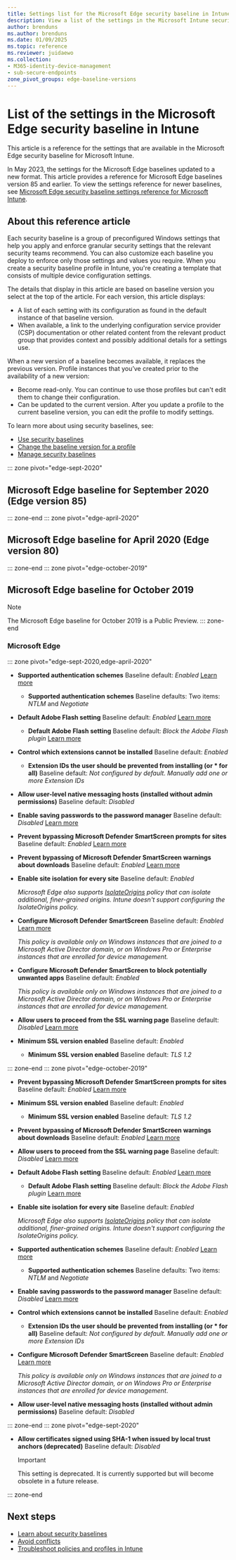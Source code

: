 ```yaml
---
title: Settings list for the Microsoft Edge security baseline in Intune
description: View a list of the settings in the Microsoft Intune security baseline for Microsoft Edge browser. This list includes the default values for settings as found in the default configuration of the baseline.
author: brenduns
ms.author: brenduns
ms.date: 01/09/2025
ms.topic: reference
ms.reviewer: juidaewo
ms.collection:
- M365-identity-device-management
- sub-secure-endpoints
zone_pivot_groups: edge-baseline-versions
---
```


# List of the settings in the Microsoft Edge security baseline in Intune

This article is a reference for the settings that are available in the Microsoft Edge security baseline for Microsoft Intune.

In May 2023, the settings for the Microsoft Edge baselines updated to a new format. This article provides a reference for Microsoft Edge baselines version 85 and earlier. To view the settings reference for newer baselines, see [Microsoft Edge security baseline settings reference for Microsoft Intune](../protect/security-baseline-v2-edge-settings.md).

## About this reference article

Each security baseline is a group of preconfigured Windows settings that help you apply and enforce granular security settings that the relevant security teams recommend. You can also customize each baseline you deploy to enforce only those settings and values you require. When you create a security baseline profile in Intune, you're creating a template that consists of multiple device configuration settings.

The details that display in this article are based on baseline version you select at the top of the article. For each version, this article displays:

- A list of each setting with its configuration as found in the default instance of that baseline version.
- When available, a link to the underlying configuration service provider (CSP) documentation or other related content from the relevant product group that provides context and possibly additional details for a settings use.

When a new version of a baseline becomes available, it replaces the previous version. Profile instances that you’ve created prior to the availability of a new version:

- Become read-only. You can continue to use those profiles but can't edit them to change their configuration.
- Can be updated to the current version. After you update a profile to the current baseline version, you can edit the profile to modify settings.

To learn more about using security baselines, see:
- [Use security baselines](../protect/security-baselines.md)
- [Change the baseline version for a profile](../protect/security-baselines-configure.md#update-a-baseline-profile-to-the-latest-version)
- [Manage security baselines](../protect/security-baselines-configure.md)



::: zone pivot="edge-sept-2020"
## Microsoft Edge baseline for September 2020 (Edge version 85)

::: zone-end
::: zone pivot="edge-april-2020"
## Microsoft Edge baseline for April 2020 (Edge version 80)
::: zone-end
::: zone pivot="edge-october-2019"
## Microsoft Edge baseline for October 2019

> [!NOTE]
> The Microsoft Edge baseline for October 2019 is a Public Preview.
::: zone-end

### Microsoft Edge

::: zone pivot="edge-sept-2020,edge-april-2020"

- **Supported authentication schemes**
  Baseline default: *Enabled*
  [Learn more](/deployedge/microsoft-edge-policies#authschemes)

  - **Supported authentication schemes**
    Baseline defaults: Two items: *NTLM* and *Negotiate*

- **Default Adobe Flash setting**
  Baseline default: *Enabled*
  [Learn more](/windows/client-management/mdm/policy-csp-browser#browser-allowflash)

  - **Default Adobe Flash setting**
    Baseline default: *Block the Adobe Flash plugin*
    [Learn more](/windows/client-management/mdm/policy-csp-browser#browser-allowflashclicktorun)

- **Control which extensions cannot be installed**
  Baseline default: *Enabled*

  - **Extension IDs the user should be prevented from installing (or * for all)**
    Baseline default: *Not configured by default. Manually add one or more Extension IDs*

- **Allow user-level native messaging hosts (installed without admin permissions)**
  Baseline default: *Disabled*

- **Enable saving passwords to the password manager**
  Baseline default: *Disabled*
  [Learn more](/windows/client-management/mdm/policy-csp-browser#browser-allowpasswordmanager)

- **Prevent bypassing Microsoft Defender SmartScreen prompts for sites**
  Baseline default: *Enabled*
  [Learn more](/windows/client-management/mdm/policy-csp-browser#browser-preventsmartscreenpromptoverride)

- **Prevent bypassing of Microsoft Defender SmartScreen warnings about downloads**
  Baseline default: *Enabled*
  [Learn more](/windows/client-management/mdm/policy-csp-browser#browser-preventsmartscreenpromptoverrideforfiles)

- **Enable site isolation for every site**
  Baseline default: *Enabled*

  *Microsoft Edge also supports [IsolateOrigins](/deployedge/microsoft-edge-policies#isolateorigins) policy that can isolate additional, finer-grained origins.  Intune doesn't support configuring the IsolateOrigins policy.*

- **Configure Microsoft Defender SmartScreen**
  Baseline default: *Enabled*
  [Learn more](/windows/client-management/mdm/policy-csp-browser#browser-allowsmartscreen)

  *This policy is available only on Windows instances that are joined to a Microsoft Active Director domain, or on Windows Pro or Enterprise instances that are enrolled for device management.*

- **Configure Microsoft Defender SmartScreen to block potentially unwanted apps**
  Baseline default: *Enabled*

  *This policy is available only on Windows instances that are joined to a Microsoft Active Director domain, or on Windows Pro or Enterprise instances that are enrolled for device management.*

- **Allow users to proceed from the SSL warning page**
  Baseline default: *Disabled*
  [Learn more](/windows/client-management/mdm/policy-csp-browser#browser-preventcerterroroverrides)

- **Minimum SSL version enabled**
  Baseline default: *Enabled*

  - **Minimum SSL version enabled**
    Baseline default: *TLS 1.2*

::: zone-end
::: zone pivot="edge-october-2019"

- **Prevent bypassing Microsoft Defender SmartScreen prompts for sites**
  Baseline default: *Enabled*
  [Learn more](/windows/client-management/mdm/policy-csp-browser#browser-preventsmartscreenpromptoverride)

- **Minimum SSL version enabled**
  Baseline default: *Enabled*

  - **Minimum SSL version enabled**
    Baseline default: *TLS 1.2*

- **Prevent bypassing of Microsoft Defender SmartScreen warnings about downloads**
  Baseline default: *Enabled*
  [Learn more](/windows/client-management/mdm/policy-csp-browser#browser-preventsmartscreenpromptoverrideforfiles)

- **Allow users to proceed from the SSL warning page**
  Baseline default: *Disabled*
  [Learn more](/windows/client-management/mdm/policy-csp-browser#browser-preventcerterroroverrides)

- **Default Adobe Flash setting**
  Baseline default: *Enabled*
  [Learn more](/windows/client-management/mdm/policy-csp-browser#browser-allowflash)

  - **Default Adobe Flash setting**
    Baseline default: *Block the Adobe Flash plugin*
    [Learn more](/windows/client-management/mdm/policy-csp-browser#browser-allowflashclicktorun)

- **Enable site isolation for every site**
  Baseline default: *Enabled*

  *Microsoft Edge also supports [IsolateOrigins](/deployedge/microsoft-edge-policies#isolateorigins) policy that can isolate additional, finer-grained origins.  Intune doesn't support configuring the IsolateOrigins policy.*

- **Supported authentication schemes**
  Baseline default: *Enabled*
  [Learn more](/deployedge/microsoft-edge-policies#authschemes)

  - **Supported authentication schemes**
    Baseline defaults: Two items: *NTLM* and *Negotiate*

- **Enable saving passwords to the password manager**
  Baseline default: *Disabled*
  [Learn more](/windows/client-management/mdm/policy-csp-browser#browser-allowpasswordmanager)

- **Control which extensions cannot be installed**
  Baseline default: *Enabled*

  - **Extension IDs the user should be prevented from installing (or * for all)**
    Baseline default: *Not configured by default. Manually add one or more Extension IDs*

- **Configure Microsoft Defender SmartScreen**
  Baseline default: *Enabled*
  [Learn more](/windows/client-management/mdm/policy-csp-browser#browser-allowsmartscreen)

  *This policy is available only on Windows instances that are joined to a Microsoft Active Director domain, or on Windows Pro or Enterprise instances that are enrolled for device management*.

- **Allow user-level native messaging hosts (installed without admin permissions)**
  Baseline default: *Disabled*

::: zone-end
::: zone pivot="edge-sept-2020"

- **Allow certificates signed using SHA-1 when issued by local trust anchors (deprecated)**
  Baseline default: *Disabled*

  > [!IMPORTANT]
  > This setting is deprecated. It is currently supported but will become obsolete in a future release.

::: zone-end

## Next steps

- [Learn about security baselines](security-baselines.md)
- [Avoid conflicts](security-baselines.md#avoid-conflicts)
- [Troubleshoot policies and profiles in Intune](/troubleshoot/mem/intune/troubleshoot-policies-in-microsoft-intune)
